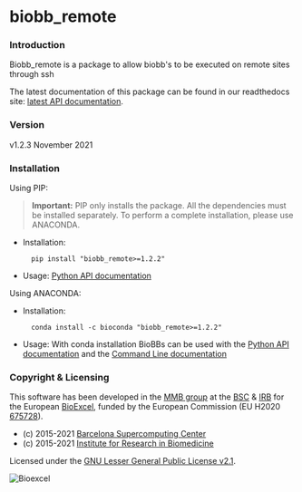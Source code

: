# biobb_remote

### Introduction
Biobb_remote is a package to allow biobb's to be executed on remote sites
through ssh

The latest documentation of this package can be found in our readthedocs site:
[latest API documentation](http://biobb_remote.readthedocs.io/en/latest/).

### Version
v1.2.3 November 2021
### Installation
Using PIP:

> **Important:** PIP only installs the package. All the dependencies must be installed separately. To perform a complete installation, please use ANACONDA.

* Installation:

        pip install "biobb_remote>=1.2.2"

* Usage: [Python API documentation](https://biobb-remote.readthedocs.io/en/latest/modules.html)

Using ANACONDA:

* Installation:

        conda install -c bioconda "biobb_remote>=1.2.2"

* Usage: With conda installation BioBBs can be used with the [Python API documentation](https://biobb-remote.readthedocs.io/en/latest/modules.html) and the [Command Line documentation](https://biobb-remote.readthedocs.io/en/latest/command_line.html)

### Copyright & Licensing
This software has been developed in the [MMB group](http://mmb.irbbarcelona.org) at the
[BSC](http://www.bsc.es/) & [IRB](https://www.irbbarcelona.org/) for the European [BioExcel](http://bioexcel.eu/), funded by the European Commission
(EU H2020 [675728](http://cordis.europa.eu/projects/675728)).

* (c) 2015-2021 [Barcelona Supercomputing Center](https://www.bsc.es/)
* (c) 2015-2021 [Institute for Research in Biomedicine](https://www.irbbarcelona.org/)

Licensed under the
[GNU Lesser General Public License v2.1](https://www.gnu.org/licenses/old-licenses/lgpl-2.1.html).

![](https://bioexcel.eu/wp-content/uploads/2015/12/Bioexcell_logo_1080px_transp.png "Bioexcel")
